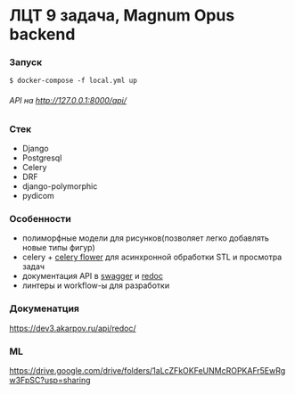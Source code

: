 # ЛЦТ 9 задача, Magnum Opus backend

### Запуск
```shell
$ docker-compose -f local.yml up
```

###### API на http://127.0.0.1:8000/api/

### Стек
- Django
- Postgresql
- Celery
- DRF
- django-polymorphic
- pydicom


### Особенности

- полиморфные модели для рисунков(позволяет легко добавлять новые типы фигур)
- celery + [celery flower](http://127.0.0.1:5555) для асинхронной обработки STL и просмотра задач
- документация API в [swagger](http://127.0.0.1:8000/api/docs/) и [redoc](http://127.0.0.1:8000/api/redoc/)
- линтеры и workflow-ы для разработки


### Докуменатция
https://dev3.akarpov.ru/api/redoc/

### ML
https://drive.google.com/drive/folders/1aLcZFkOKFeUNMcROPKAFr5EwRgw3FpSC?usp=sharing
